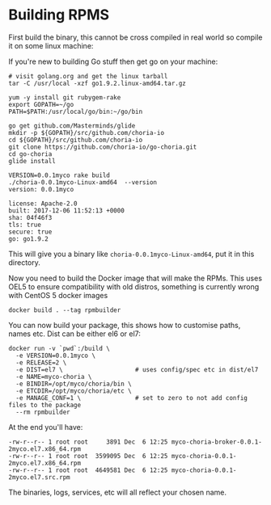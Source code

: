 # Building RPMS

First build the binary, this cannot be cross compiled in real world so compile it on some linux machine:

If you're new to building Go stuff then get go on your machine:

```
# visit golang.org and get the linux tarball
tar -C /usr/local -xzf go1.9.2.linux-amd64.tar.gz

yum -y install git rubygem-rake
export GOPATH=~/go
PATH=$PATH:/usr/local/go/bin:~/go/bin

go get github.com/Masterminds/glide
mkdir -p ${GOPATH}/src/github.com/choria-io
cd ${GOPATH}/src/github.com/choria-io
git clone https://github.com/choria-io/go-choria.git
cd go-choria
glide install
```

```
VERSION=0.0.1myco rake build
./choria-0.0.1myco-Linux-amd64  --version
version: 0.0.1myco

license: Apache-2.0
built: 2017-12-06 11:52:13 +0000
sha: 04f46f3
tls: true
secure: true
go: go1.9.2
```

This will give you a binary like `choria-0.0.1myco-Linux-amd64`, put it in this directory.

Now you need to build the Docker image that will make the RPMs.  This uses OEL5 to ensure compatibility with old distros, something is currently wrong with CentOS 5 docker images

```
docker build . --tag rpmbuilder
```

You can now build your package, this shows how to customise paths, names etc.  Dist can be either el6 or el7:

```
docker run -v `pwd`:/build \
  -e VERSION=0.0.1myco \
  -e RELEASE=2 \
  -e DIST=el7 \                    # uses config/spec etc in dist/el7
  -e NAME=myco-choria \
  -e BINDIR=/opt/myco/choria/bin \
  -e ETCDIR=/opt/myco/choria/etc \
  -e MANAGE_CONF=1 \               # set to zero to not add config files to the package
  --rm rpmbuilder
```

At the end you'll have:

```
-rw-r--r-- 1 root root     3891 Dec  6 12:25 myco-choria-broker-0.0.1-2myco.el7.x86_64.rpm
-rw-r--r-- 1 root root  3599095 Dec  6 12:25 myco-choria-0.0.1-2myco.el7.x86_64.rpm
-rw-r--r-- 1 root root  4649581 Dec  6 12:25 myco-choria-0.0.1-2myco.el7.src.rpm
```

The binaries, logs, services, etc will all reflect your chosen name.
